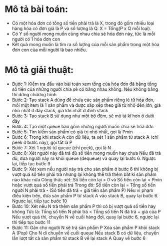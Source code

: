# Mô tả bài toán:
- Có một hóa đơn có tổng số tiền phải trả là X, trong đó gồm nhiều loại hàng hóa có đơn giá là P và số lượng là Q. X = Tổng(P x Q mỗi loại).
- Có Y số người mong muốn cùng nhau chia sẻ hóa đơn này, tức là mỗi người có 1 hóa đơn con
- Kết quả mong muốn là tìm ra số lượng của mỗi sản phẩm trong một hóa đơn con của mỗi người là bao nhiều.
# Mô tả giải thuật:
- Bước 1: Kiểm tra đầu vào bài toán xem tổng của hóa đơn đã bằng tổng số tiền của những người chia sẻ có bằng nhau không. Nếu không bằng thì dừng chương trình
- Bước 2: Tạo stack A dùng để chứa các sản phẩm riêng lẻ từ hóa đơn, mỗi một item là 1 sản phẩm và được sắp xếp theo giá từ nhỏ đến lớn, giá nhỏ nhất ở đấy stack, giá lớn nhất ở đỉnh stack
- Bước 3: Tạo stack B sử dụng như một bộ đệm, sẽ mô tả kĩ hơn ở dưới đây
- Bước 4: Tạo một queue bao gồm những người muốn chia sẻ hóa đơn
- Bước 5: Tìm kiếm sản phẩm có giá trị nhỏ nhất, gọi là Pmin
- Bước 6: Trong khi stack A còn dữ liệu, ta xét 1 sản phẩm từ stack A (chỉ peek ở bước này), gọi tắt là P
- Bước 7: Xét 1 người từ queue (chỉ peek), gọi là N
- Bước 8: 
Xét người này đã trả đủ số tiền mong muốn hay chưa
Nếu đã trả đủ, đưa người này ra khỏi queue (dequeue) và quay lại bước 6. Ngược lại, tiếp tục bước 9
- Bước 9: 
Xét xem nếu người này trả cho sản phẩm ở bước 6 thì không bị vượt quá số tiền phải trả nhưng lại không thể trả thêm bất kì sản phẩm nào khác nữa
Công thức xét: Số tiền còn lại > 0 và Số tiền còn lại < Pmin hoặc vượt quá số tiền phải trả
Trong đó: Số tiền còn lại = Tổng số tiền người N phải trả - (Số tiền đã trả + giá tiền sản phẩm P)
Nếu vi phạm điều kiện trên, đưa sản phẩm P từ stack A vào stack B, quay lại bước 6. Ngược lại, tiếp tục bước 10
- Bước 10: Xét nếu N trả thêm sản phẩm P thì có bị vượt quá số tiền hay không
Tức là: Tổng số tiền N phải trả < Tổng số tiền N đã trả + giá của P
Nếu vượt quá thì, chuyển N về cuối hàng đợi, quay lại bước 6, ngược lại thì tiếp tục bước 11
- Bước 11:
Gán cho người N sẽ trả sản phẩm P
Xóa sản phẩm P khỏi stack A (Pop)
Cho N di chuyển về cuối queue
Nếu stack B có dữ liệu, chuyển lần lượt tất cả sản phẩm từ stack B về lại stack A
Quay về bước 6
